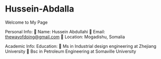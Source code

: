 # Hussein-Abdalla
Welcome to My Page

Personal Info:
	Name: Hussein Abdullahi 
	Email: thewayofdoing@gmail.com
	Location: Mogadishu, Somalia

Academic Info: 
Education: 
	Ms in Industrial design engineering at Zhejiang University
	Bsc in Petroleum Engineering at Somaville University


